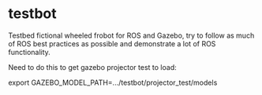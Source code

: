 testbot
=======

Testbed fictional wheeled frobot for ROS and Gazebo, try to follow as much of ROS best practices as possible and demonstrate a lot of ROS functionality.


Need to do this to get gazebo projector test to load:

   export GAZEBO_MODEL_PATH=.../testbot/projector_test/models
